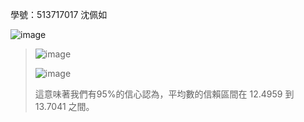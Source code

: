 學號：513717017 沈佩如

![image](https://github.com/user-attachments/assets/b038fd9a-6711-416b-a8a9-ef8839c92d8e)
>
>![image](https://github.com/user-attachments/assets/692ce6f6-babd-4ab8-8111-efd0844ea4d1)
>
>![image](https://github.com/user-attachments/assets/008f6e07-5598-4eee-a682-9ece835f60f7)
>
>這意味著我們有95%的信心認為，平均數的信賴區間在 12.4959 到 13.7041 之間。
>
